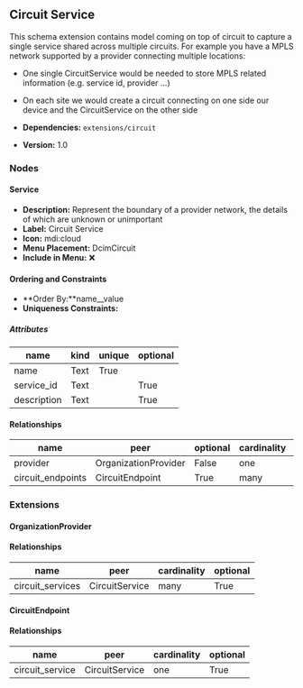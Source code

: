 ## Circuit Service

This schema extension contains model coming on top of circuit to capture a single service shared across multiple circuits.
For example you have a MPLS network supported by a provider connecting multiple locations:

- One single CircuitService would be needed to store MPLS related information (e.g. service id, provider ...)
- On each site we would create a circuit connecting on one side our device and the CircuitService on the other side

- **Dependencies:** `extensions/circuit`
- **Version:** 1.0

### Nodes

#### Service

- **Description:** Represent the boundary of a provider network, the details of which are unknown or unimportant
- **Label:** Circuit Service
- **Icon:** mdi:cloud
- **Menu Placement:** DcimCircuit
- **Include in Menu:** ❌

#### Ordering and Constraints

- **Order By:**name__value
- **Uniqueness Constraints:**

##### Attributes

| name | kind | unique | optional |
| ---- | ---- | ------ | -------- |
| name | Text | True |  |
| service\_id | Text |  | True |
| description | Text |  | True |

#### Relationships

| name | peer | optional | cardinality | kind |
| ---- | ---- | -------- | ----------- | ---- |
| provider | OrganizationProvider | False | one | Attribute |
| circuit\_endpoints | CircuitEndpoint | True | many | Component |

### Extensions

#### OrganizationProvider

#### Relationships

| name | peer | cardinality | optional |
| ---- | ---- | ----------- | -------- |
| circuit\_services | CircuitService | many | True |

#### CircuitEndpoint

#### Relationships

| name | peer | cardinality | optional |
| ---- | ---- | ----------- | -------- |
| circuit\_service | CircuitService | one | True |
